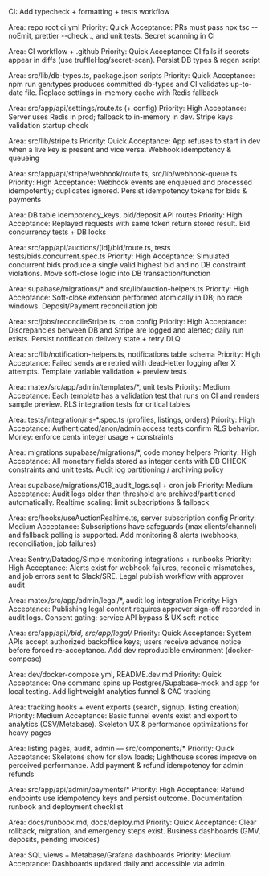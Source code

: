 CI: Add typecheck + formatting + tests workflow

Area: repo root ci.yml
Priority: Quick
Acceptance: PRs must pass npx tsc --noEmit, prettier --check ., and unit tests.
Secret scanning in CI

Area: CI workflow + .github
Priority: Quick
Acceptance: CI fails if secrets appear in diffs (use truffleHog/secret-scan).
Persist DB types & regen script

Area: src/lib/db-types.ts, package.json scripts
Priority: Quick
Acceptance: npm run gen:types produces committed db-types and CI validates up-to-date file.
Replace settings in-memory cache with Redis fallback

Area: src/app/api/settings/route.ts (+ config)
Priority: High
Acceptance: Server uses Redis in prod; fallback to in-memory in dev.
Stripe keys validation startup check

Area: src/lib/stripe.ts
Priority: Quick
Acceptance: App refuses to start in dev when a live key is present and vice versa.
Webhook idempotency & queueing

Area: src/app/api/stripe/webhook/route.ts, src/lib/webhook-queue.ts
Priority: High
Acceptance: Webhook events are enqueued and processed idempotently; duplicates ignored.
Persist idempotency tokens for bids & payments

Area: DB table idempotency_keys, bid/deposit API routes
Priority: High
Acceptance: Replayed requests with same token return stored result.
Bid concurrency tests + DB locks

Area: src/app/api/auctions/[id]/bid/route.ts, tests tests/bids.concurrent.spec.ts
Priority: High
Acceptance: Simulated concurrent bids produce a single valid highest bid and no DB constraint violations.
Move soft-close logic into DB transaction/function

Area: supabase/migrations/* and src/lib/auction-helpers.ts
Priority: High
Acceptance: Soft-close extension performed atomically in DB; no race windows.
Deposit/Payment reconciliation job

Area: src/jobs/reconcileStripe.ts, cron config
Priority: High
Acceptance: Discrepancies between DB and Stripe are logged and alerted; daily run exists.
Persist notification delivery state + retry DLQ

Area: src/lib/notification-helpers.ts, notifications table schema
Priority: High
Acceptance: Failed sends are retried with dead-letter logging after X attempts.
Template variable validation + preview tests

Area: matex/src/app/admin/templates/*, unit tests
Priority: Medium
Acceptance: Each template has a validation test that runs on CI and renders sample preview.
RLS integration tests for critical tables

Area: tests/integration/rls-*.spec.ts (profiles, listings, orders)
Priority: High
Acceptance: Authenticated/anon/admin access tests confirm RLS behavior.
Money: enforce cents integer usage + constraints

Area: migrations supabase/migrations/*, code money helpers
Priority: High
Acceptance: All monetary fields stored as integer cents with DB CHECK constraints and unit tests.
Audit log partitioning / archiving policy

Area: supabase/migrations/018_audit_logs.sql + cron job
Priority: Medium
Acceptance: Audit logs older than threshold are archived/partitioned automatically.
Realtime scaling: limit subscriptions & fallback

Area: src/hooks/useAuctionRealtime.ts, server subscription config
Priority: Medium
Acceptance: Subscriptions have safeguards (max clients/channel) and fallback polling is supported.
Add monitoring & alerts (webhooks, reconciliation, job failures)

Area: Sentry/Datadog/Simple monitoring integrations + runbooks
Priority: High
Acceptance: Alerts exist for webhook failures, reconcile mismatches, and job errors sent to Slack/SRE.
Legal publish workflow with approver audit

Area: matex/src/app/admin/legal/*, audit log integration
Priority: High
Acceptance: Publishing legal content requires approver sign-off recorded in audit logs.
Consent gating: service API bypass & UX soft-notice

Area: src/app/api/*/bid, src/app/legal/*
Priority: Quick
Acceptance: System APIs accept authorized backoffice keys; users receive advance notice before forced re-acceptance.
Add dev reproducible environment (docker-compose)

Area: dev/docker-compose.yml, README.dev.md
Priority: Quick
Acceptance: One command spins up Postgres/Supabase-mock and app for local testing.
Add lightweight analytics funnel & CAC tracking

Area: tracking hooks + event exports (search, signup, listing creation)
Priority: Medium
Acceptance: Basic funnel events exist and export to analytics (CSV/Metabase).
Skeleton UX & performance optimizations for heavy pages

Area: listing pages, audit, admin — src/components/*
Priority: Quick
Acceptance: Skeletons show for slow loads; Lighthouse scores improve on perceived performance.
Add payment & refund idempotency for admin refunds

Area: src/app/api/admin/payments/*
Priority: High
Acceptance: Refund endpoints use idempotency keys and persist outcome.
Documentation: runbook and deployment checklist

Area: docs/runbook.md, docs/deploy.md
Priority: Quick
Acceptance: Clear rollback, migration, and emergency steps exist.
Business dashboards (GMV, deposits, pending invoices)

Area: SQL views + Metabase/Grafana dashboards
Priority: Medium
Acceptance: Dashboards updated daily and accessible via admin.